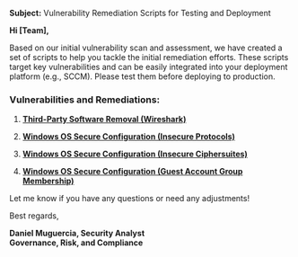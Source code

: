 **Subject:** Vulnerability Remediation Scripts for Testing and Deployment

**Hi [Team],**

Based on our initial vulnerability scan and assessment, we have created a set of scripts to help you tackle the initial remediation efforts. These scripts target key vulnerabilities and can be easily integrated into your deployment platform (e.g., SCCM). Please test them before deploying to production.

### Vulnerabilities and Remediations:
1. [**Third-Party Software Removal (Wireshark)**](https://github.com/Dmugs1/Misc/blob/main/remediation-wireshark-uninstall.ps1)
   
3. [**Windows OS Secure Configuration (Insecure Protocols)**](https://github.com/Dmugs1/Misc/blob/main/toggle-protocols.ps1)
   
5. [**Windows OS Secure Configuration (Insecure Ciphersuites)**](https://github.com/Dmugs1/Misc/blob/main/toggle-cipher-suites.ps1)
   
6. [**Windows OS Secure Configuration (Guest Account Group Membership)**](https://github.com/Dmugs1/Misc/blob/main/toggle-guest-local-administrators.ps1)

Let me know if you have any questions or need any adjustments!

Best regards,

**Daniel Muguercia, Security Analyst**<br/>
**Governance, Risk, and Compliance**
